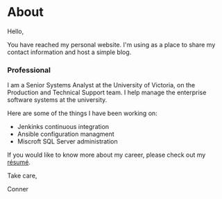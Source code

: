 # About

Hello,

You have reached my personal website. I'm using as a place to share my contact information and host a simple blog.

### Professional

I am a Senior Systems Analyst at the University of Victoria, on the Production and Technical Support team. I help manage the enterprise software systems at the university. 

Here are some of the things I have been working on:
* Jenkinks continuous integration
* Ansible configuration managment
* Miscroft SQL Server administration

If you would like to know more about my career, please check out my [résumé](../ConnerMcConkey-Resume.pdf).

Take care,

Conner

